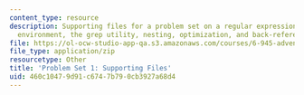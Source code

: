 ```yaml
---
content_type: resource
description: Supporting files for a problem set on a regular expressions, the Scheme
  environment, the grep utility, nesting, optimization, and back-references.
file: https://ol-ocw-studio-app-qa.s3.amazonaws.com/courses/6-945-adventures-in-advanced-symbolic-programming-spring-2009/460c10479d91c6747b790cb3927a68d4_assn01.zip
file_type: application/zip
resourcetype: Other
title: 'Problem Set 1: Supporting Files'
uid: 460c1047-9d91-c674-7b79-0cb3927a68d4
---
```

